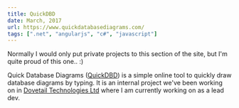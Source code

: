 ```yaml
---
title: QuickDBD
date: March, 2017
url: https://www.quickdatabasediagrams.com/
tags: [".net", "angularjs", "c#", "javascript"]
---
```


Normally I would only put private projects to this section of the site, but I'm quite proud of this one.. :)

Quick Database Diagrams (<a href="https://www.quickdatabasediagrams.com/">QuickDBD</a>) is a simple online tool to quickly draw database diagrams by typing. It is an internal project we've been working on in <a href="https://dovetail.ie/">Dovetail Technologies Ltd</a> where I am currently working on as a lead dev.